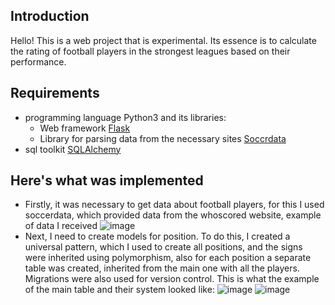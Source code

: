 ## Introduction
Hello! This is a web project that is experimental. Its essence is to calculate the rating of football players in the strongest leagues based on their performance.

## Requirements
* programming language Python3 and its libraries:
  + Web framework [Flask](https://flask.palletsprojects.com/en/3.0.x/)
  + Library for parsing data from the necessary sites [Soccrdata](https://soccerdata.readthedocs.io/en/latest/intro.html)
* sql toolkit [SQLAlchemy](https://www.sqlalchemy.org)

## Here's what was implemented
* Firstly, it was necessary to get data about football players, for this I used soccerdata, which provided data from the whoscored website, example of data I received ![image](https://github.com/KirillKlem/player-score-web/assets/57907908/646b00c1-a48b-43ea-b636-ce76633f042b)
* Next, I need to create models for position. To do this, I created a universal pattern, which I used to create all positions, and the signs were inherited using polymorphism, also for each position a separate table was created, inherited from the main one with all the players. Migrations were also used for version control. This is what the example of the main table and their system looked like: ![image](https://github.com/KirillKlem/player-score-web/assets/57907908/5d6a52b4-3c0a-4857-8cba-ea3a95128a9b) ![image](https://github.com/KirillKlem/player-score-web/assets/57907908/cd27675c-e91e-4a40-81f6-6dcb3ca6f791)


